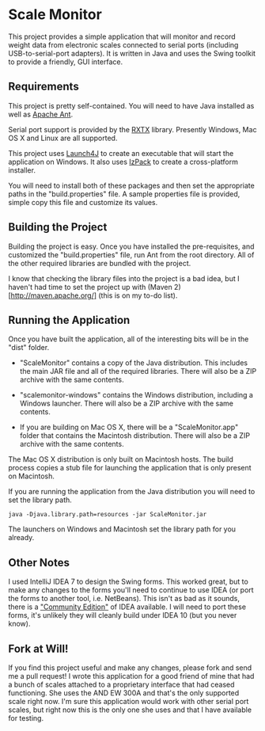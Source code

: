 # Scale Monitor

This project provides a simple application that will monitor and
record weight data from electronic scales connected to serial ports
(including USB-to-serial-port adapters). It is written in Java and
uses the Swing toolkit to provide a friendly, GUI interface.

## Requirements

This project is pretty self-contained. You will need to have Java
installed as well as [Apache Ant](http://ant.apache.org/).

Serial port support is provided by the
[RXTX](http://users.frii.com/jarvi/rxtx/) library. Presently Windows,
Mac OS X and Linux are all supported.

This project uses [Launch4J](http://launch4j.sourceforge.net/) to
create an executable that will start the application on Windows. It
also uses [IzPack](http://izpack.org/) to create a cross-platform
installer.

You will need to install both of these packages and then set the
appropriate paths in the "build.properties" file. A sample properties
file is provided, simple copy this file and customize its values.

## Building the Project

Building the project is easy. Once you have installed the
pre-requisites, and customized the "build.properties" file, run Ant
from the root directory. All of the other required libraries are
bundled with the project.

I know that checking the library files into the project is a bad idea,
but I haven't had time to set the project up with (Maven
2)[http://maven.apache.org/] (this is on my to-do list).

## Running the Application

Once you have built the application, all of the interesting bits will
be in the "dist" folder.

* "ScaleMonitor" contains a copy of the Java distribution. This
  includes the main JAR file and all of the required libraries. There
  will also be a ZIP archive with the same contents.

* "scalemonitor-windows" contains the Windows distribution, including
  a Windows launcher. There will also be a ZIP archive with the same
  contents.

* If you are building on Mac OS X, there will be a "ScaleMonitor.app"
  folder that contains the Macintosh distribution. There will also be
  a ZIP archive with the same contents.

The Mac OS X distribution is only built on Macintosh hosts. The build
process copies a stub file for launching the application that is only
present on Macintosh.

If you are running the application from the Java distribution you will
need to set the library path.

    java -Djava.library.path=resources -jar ScaleMonitor.jar

The launchers on Windows and Macintosh set the library path for you
already.

## Other Notes

I used IntelliJ IDEA 7 to design the Swing forms. This worked great,
but to make any changes to the forms you'll need to continue to use
IDEA (or port the forms to another tool, i.e. NetBeans). This isn't as
bad as it sounds, there is a ["Community
Edition"](http://www.jetbrains.com/idea/download/) of IDEA
available. I will need to port these forms, it's unlikely they will
cleanly build under IDEA 10 (but you never know).

## Fork at Will!

If you find this project useful and make any changes, please fork and
send me a pull request! I wrote this application for a good friend of
mine that had a bunch of scales attached to a proprietary interface
that had ceased functioning. She uses the AND EW 300A and that's the
only supported scale right now. I'm sure this application would work
with other serial port scales, but right now this is the only one she
uses and that I have available for testing.
